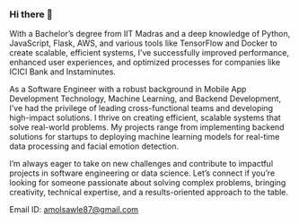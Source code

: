 ### Hi there 👋

With a Bachelor’s degree from IIT Madras and a deep knowledge of Python, JavaScript, Flask, AWS, and various tools like TensorFlow and Docker to create scalable, efficient systems, I’ve successfully improved performance, enhanced user experiences, and optimized processes for companies like ICICI Bank and Instaminutes. 

As a Software Engineer with a robust background in Mobile App Development Technology, Machine Learning, and Backend Development, I’ve had the privilege of leading cross-functional teams and developing high-impact solutions. I thrive on creating efficient, scalable systems that solve real-world problems. My projects range from implementing backend solutions for startups to deploying machine learning models for real-time data processing and facial emotion detection.

I’m always eager to take on new challenges and contribute to impactful projects in software engineering or data science. Let’s connect if you’re looking for someone passionate about solving complex problems, bringing creativity, technical expertise, and a results-oriented approach to the table.

Email ID: amolsawle87@gmail.com
